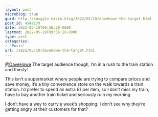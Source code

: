 ```yaml
---
layout: post
microblog: true
guid: http://snuggle.micro.blog/2022/05/10/davehowe-the-target.html
post_id: 4547179
date: 2022-05-10T09:56:20-0000
lastmod: 2022-05-10T09:56:20-0000
type: post
categories:
- "Posts"
url: /2022/05/10/davehowe-the-target.html
---
```

<p><span class="h-card" translate="no"><a href="https://ioc.exchange/@DaveHowe" class="u-url mention">@<span>DaveHowe</span></a></span> The target audience though, I’m in a rush to the train station and thirsty!</p><p>This isn’t a supermarket where people are trying to compare prices and save money, it’s a tiny convenience store on the walk towards a train station. I’d prefer to spend an extra £1 per item, so I don’t miss my train, have to buy another train ticket and seriously ruin my morning.</p><p>I don’t have a way to carry a week’s shopping. I don’t see why they’re getting angry at their customers for that?</p>
